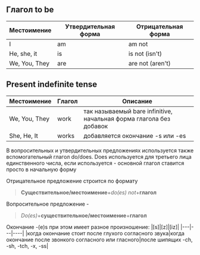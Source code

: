 ## Глагол to be

|Местоимение|Утвердительная форма|Отрицательная форма|
|---|-----|-------|
|I|am|am not|
|He, she, it|is|is not (isn't)|
|We, You, They|are|are not (aren't)|

## Present indefinite tense

|Местоимение|Глагол|Описание|
|----|----|----|
|We, You, They|work|так называемый bare infinitive, начальная форма глагола без добавок|
|She, He, It|works|добавляется окончание -s или -es|

В вопросительных и утвердительных предложениях используется также вспомогательный глагол do/does. Does используется для третьего лица единственного числа, если используется - основной глагол ставится просто в начальную форму

Отрицательное предложение строится по формату

>**Существительное/местоимение**+*do(es) not*+**глагол**


Вопросительное предложение -

>*Do(es)*+**существительное/местоимение**+**глагол**

Окончание -(e)s при этом имеет разное произношение:
|[s]|[z]|[iz]|
|---|---|----|
|когда окончание стоит после глухого согласного звука|когда окончание после звонкого согласного или гласного|после шипящих -ch, -sh, -tch, -x, -ss|